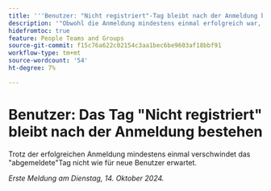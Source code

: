 ```yaml
---
title: '''Benutzer: "Nicht registriert"-Tag bleibt nach der Anmeldung bestehen.'
description: '"Obwohl die Anmeldung mindestens einmal erfolgreich war, verschwindet das "abgemeldete"Tag nicht wie für neue Benutzer erwartet."'
hidefromtoc: true
feature: People Teams and Groups
source-git-commit: f15c76a622c02154c3aa1bec6be9603af18bbf91
workflow-type: tm+mt
source-wordcount: '54'
ht-degree: 7%

---
```


# Benutzer: Das Tag &quot;Nicht registriert&quot; bleibt nach der Anmeldung bestehen

Trotz der erfolgreichen Anmeldung mindestens einmal verschwindet das &quot;abgemeldete&quot;Tag nicht wie für neue Benutzer erwartet.

_Erste Meldung am Dienstag, 14. Oktober 2024._
